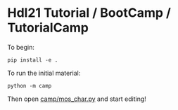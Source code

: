# Hdl21 Tutorial / BootCamp / TutorialCamp

To begin:

```
pip install -e .
```

To run the initial material:

```
python -m camp
```

Then open [camp/mos_char.py](camp/mos_char.py) and start editing!
